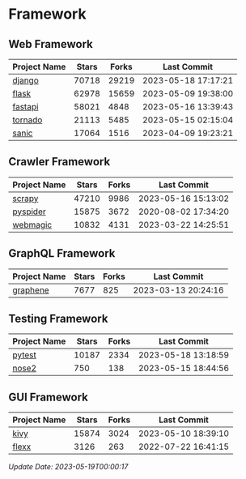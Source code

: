 # Framework

## Web Framework
| Project Name | Stars | Forks | Last Commit |
| ------------ | ----- | ----- | ----------- |
| [django](https://github.com/django/django) | 70718 | 29219 | 2023-05-18 17:17:21 |
| [flask](https://github.com/pallets/flask) | 62978 | 15659 | 2023-05-09 19:38:00 |
| [fastapi](https://github.com/tiangolo/fastapi) | 58021 | 4848 | 2023-05-16 13:39:43 |
| [tornado](https://github.com/tornadoweb/tornado) | 21113 | 5485 | 2023-05-15 02:15:04 |
| [sanic](https://github.com/sanic-org/sanic) | 17064 | 1516 | 2023-04-09 19:23:21 |

## Crawler Framework
| Project Name | Stars | Forks | Last Commit |
| ------------ | ----- | ----- | ----------- |
| [scrapy](https://github.com/scrapy/scrapy) | 47210 | 9986 | 2023-05-16 15:13:02 |
| [pyspider](https://github.com/binux/pyspider) | 15875 | 3672 | 2020-08-02 17:34:20 |
| [webmagic](https://github.com/code4craft/webmagic) | 10832 | 4131 | 2023-03-22 14:25:51 |

## GraphQL Framework
| Project Name | Stars | Forks | Last Commit |
| ------------ | ----- | ----- | ----------- |
| [graphene](https://github.com/graphql-python/graphene) | 7677 | 825 | 2023-03-13 20:24:16 |

## Testing Framework
| Project Name | Stars | Forks | Last Commit |
| ------------ | ----- | ----- | ----------- |
| [pytest](https://github.com/pytest-dev/pytest) | 10187 | 2334 | 2023-05-18 13:18:59 |
| [nose2](https://github.com/nose-devs/nose2) | 750 | 138 | 2023-05-15 18:44:56 |

## GUI Framework
| Project Name | Stars | Forks | Last Commit |
| ------------ | ----- | ----- | ----------- |
| [kivy](https://github.com/kivy/kivy) | 15874 | 3024 | 2023-05-10 18:39:10 |
| [flexx](https://github.com/flexxui/flexx) | 3126 | 263 | 2022-07-22 16:41:15 |

*Update Date: 2023-05-19T00:00:17*